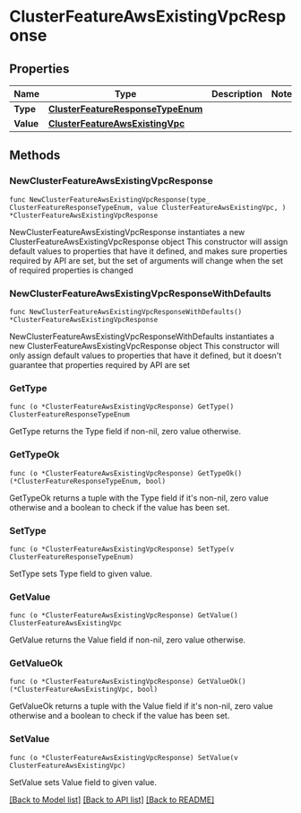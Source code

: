 # ClusterFeatureAwsExistingVpcResponse

## Properties

Name | Type | Description | Notes
------------ | ------------- | ------------- | -------------
**Type** | [**ClusterFeatureResponseTypeEnum**](ClusterFeatureResponseTypeEnum.md) |  | 
**Value** | [**ClusterFeatureAwsExistingVpc**](ClusterFeatureAwsExistingVpc.md) |  | 

## Methods

### NewClusterFeatureAwsExistingVpcResponse

`func NewClusterFeatureAwsExistingVpcResponse(type_ ClusterFeatureResponseTypeEnum, value ClusterFeatureAwsExistingVpc, ) *ClusterFeatureAwsExistingVpcResponse`

NewClusterFeatureAwsExistingVpcResponse instantiates a new ClusterFeatureAwsExistingVpcResponse object
This constructor will assign default values to properties that have it defined,
and makes sure properties required by API are set, but the set of arguments
will change when the set of required properties is changed

### NewClusterFeatureAwsExistingVpcResponseWithDefaults

`func NewClusterFeatureAwsExistingVpcResponseWithDefaults() *ClusterFeatureAwsExistingVpcResponse`

NewClusterFeatureAwsExistingVpcResponseWithDefaults instantiates a new ClusterFeatureAwsExistingVpcResponse object
This constructor will only assign default values to properties that have it defined,
but it doesn't guarantee that properties required by API are set

### GetType

`func (o *ClusterFeatureAwsExistingVpcResponse) GetType() ClusterFeatureResponseTypeEnum`

GetType returns the Type field if non-nil, zero value otherwise.

### GetTypeOk

`func (o *ClusterFeatureAwsExistingVpcResponse) GetTypeOk() (*ClusterFeatureResponseTypeEnum, bool)`

GetTypeOk returns a tuple with the Type field if it's non-nil, zero value otherwise
and a boolean to check if the value has been set.

### SetType

`func (o *ClusterFeatureAwsExistingVpcResponse) SetType(v ClusterFeatureResponseTypeEnum)`

SetType sets Type field to given value.


### GetValue

`func (o *ClusterFeatureAwsExistingVpcResponse) GetValue() ClusterFeatureAwsExistingVpc`

GetValue returns the Value field if non-nil, zero value otherwise.

### GetValueOk

`func (o *ClusterFeatureAwsExistingVpcResponse) GetValueOk() (*ClusterFeatureAwsExistingVpc, bool)`

GetValueOk returns a tuple with the Value field if it's non-nil, zero value otherwise
and a boolean to check if the value has been set.

### SetValue

`func (o *ClusterFeatureAwsExistingVpcResponse) SetValue(v ClusterFeatureAwsExistingVpc)`

SetValue sets Value field to given value.



[[Back to Model list]](../README.md#documentation-for-models) [[Back to API list]](../README.md#documentation-for-api-endpoints) [[Back to README]](../README.md)


